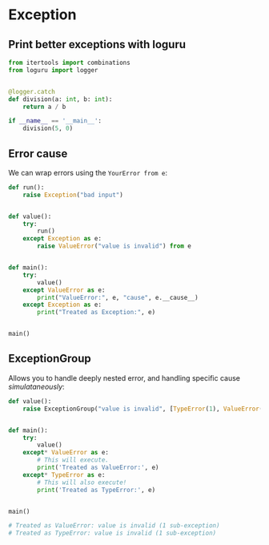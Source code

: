 # Exception


## Print better exceptions with loguru

```python
from itertools import combinations
from loguru import logger


@logger.catch
def division(a: int, b: int):
    return a / b

if __name__ == '__main__':
    division(5, 0)
```

## Error cause


We can wrap errors using the `YourError from e`:


```python
def run():
    raise Exception("bad input")


def value():
    try:
        run()
    except Exception as e:
        raise ValueError("value is invalid") from e


def main():
    try:
        value()
    except ValueError as e:
        print("ValueError:", e, "cause", e.__cause__)
    except Exception as e:
        print("Treated as Exception:", e)


main()
```

## ExceptionGroup

Allows you to handle deeply nested error, and handling specific cause _simulataneously_:


```python
def value():
    raise ExceptionGroup("value is invalid", [TypeError(1), ValueError(2)])


def main():
    try:
        value()
    except* ValueError as e:
        # This will execute.
        print('Treated as ValueError:', e)
    except* TypeError as e:
        # This will also execute!
        print('Treated as TypeError:', e)


main()

# Treated as ValueError: value is invalid (1 sub-exception)
# Treated as TypeError: value is invalid (1 sub-exception)
```
